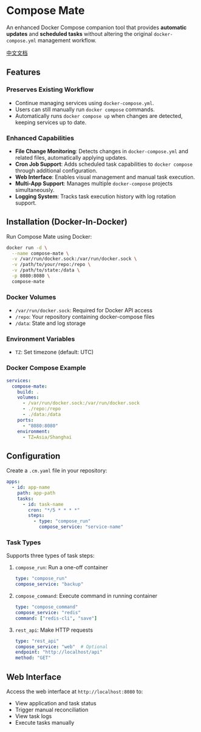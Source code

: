 # Compose Mate

An enhanced Docker Compose companion tool that provides **automatic updates** and **scheduled tasks** without altering the original `docker-compose.yml` management workflow.

[中文文档](README_zh.md)

## Features

### Preserves Existing Workflow
- Continue managing services using `docker-compose.yml`.
- Users can still manually run `docker compose` commands.
- Automatically runs `docker compose up` when changes are detected, keeping services up to date.

### Enhanced Capabilities
- **File Change Monitoring**: Detects changes in `docker-compose.yml` and related files, automatically applying updates.
- **Cron Job Support**: Adds scheduled task capabilities to `docker compose` through additional configuration.
- **Web Interface**: Enables visual management and manual task execution.
- **Multi-App Support**: Manages multiple `docker-compose` projects simultaneously.
- **Logging System**: Tracks task execution history with log rotation support.

## Installation (Docker-In-Docker)

Run Compose Mate using Docker:

```bash
docker run -d \
  --name compose-mate \
  -v /var/run/docker.sock:/var/run/docker.sock \
  -v /path/to/your/repo:/repo \
  -v /path/to/state:/data \
  -p 8080:8080 \
  compose-mate
```

### Docker Volumes

- `/var/run/docker.sock`: Required for Docker API access
- `/repo`: Your repository containing docker-compose files
- `/data`: State and log storage

### Environment Variables

- `TZ`: Set timezone (default: UTC)

### Docker Compose Example

```yaml
services:
  compose-mate:
    build: .
    volumes:
      - /var/run/docker.sock:/var/run/docker.sock
      - ./repo:/repo
      - ./data:/data
    ports:
      - "8080:8080"
    environment:
      - TZ=Asia/Shanghai
```

## Configuration

Create a `.cm.yaml` file in your repository:

```yaml
apps:
  - id: app-name
    path: app-path
    tasks:
      - id: task-name
        cron: "*/5 * * * *"
        steps:
          - type: "compose_run"
            compose_service: "service-name"
```

### Task Types

Supports three types of task steps:

1. `compose_run`: Run a one-off container
   ```yaml
   type: "compose_run"
   compose_service: "backup"
   ```

2. `compose_command`: Execute command in running container
   ```yaml
   type: "compose_command"
   compose_service: "redis"
   command: ["redis-cli", "save"]
   ```

3. `rest_api`: Make HTTP requests
   ```yaml
   type: "rest_api"
   compose_service: "web"  # Optional
   endpoint: "http://localhost/api"
   method: "GET"
   ```

## Web Interface

Access the web interface at `http://localhost:8080` to:
- View application and task status
- Trigger manual reconciliation
- View task logs
- Execute tasks manually
